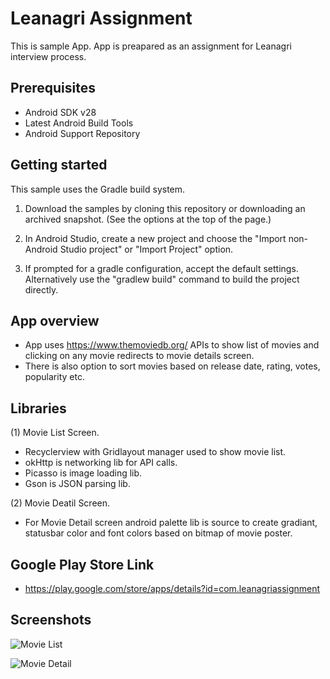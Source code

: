Leanagri Assignment
=====================================================

This is sample App. App is preapared as an assignment for Leanagri interview process.

Prerequisites
--------------

- Android SDK v28
- Latest Android Build Tools
- Android Support Repository

Getting started
---------------

This sample uses the Gradle build system.

1. Download the samples by cloning this repository or downloading an archived
  snapshot. (See the options at the top of the page.)
1. In Android Studio, create a new project and choose the "Import non-Android Studio project" or
  "Import Project" option.

1. If prompted for a gradle configuration, accept the default settings.
  Alternatively use the "gradlew build" command to build the project directly.

App overview
--------------
- App uses  https://www.themoviedb.org/ APIs to show list of movies and clicking on any movie redirects to movie details screen.
- There is also option to sort movies based on release date, rating, votes, popularity etc.

Libraries
-----------
(1) Movie List Screen.
- Recyclerview with Gridlayout manager used to show movie list.
- okHttp is networking lib for API calls.
- Picasso is image loading lib.
- Gson is JSON parsing lib.

(2) Movie Deatil Screen.
- For Movie Detail screen android palette lib is source to create gradiant, statusbar color and font colors based on bitmap of movie poster.


Google Play Store Link
----------------------
- https://play.google.com/store/apps/details?id=com.leanagriassignment


Screenshots
-----------
![Movie List](https://user-images.githubusercontent.com/48313933/54864888-6f027f80-4d83-11e9-9dfd-acb571a17298.jpg)

![Movie Detail](https://user-images.githubusercontent.com/48313933/54864886-6ad66200-4d83-11e9-82aa-f4695bd598bd.jpg)









